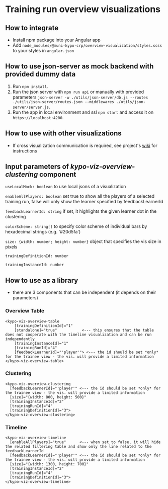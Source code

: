 # Training run overview visualizations

## How to integrate

- Install npm package into your Angular app
- Add `node_modules/@muni-kypo-crp/overview-visualization/styles.scss` to your styles in `angular.json`

## How to use json-server as mock backend with provided dummy data

1.  Run `npm install`.
2.  Run the json server with `npm run api` or manually with provided parameters `json-server -w ./utils/json-server/db.js --routes ./utils/json-server/routes.json --middlewares ./utils/json-server/server.js`.
3.  Run the app in local environment and ssl `npm start` and access it on `https://localhost:4200`.

## How to use with other visualizations

- If cross visualization communication is required, see project's [wiki](https://gitlab.ics.muni.cz/muni-kypo-crp/frontend-angular/components/kypo-trainings-visualization-overview/-/wikis/home) for instructions

## Input parameters of _kypo-viz-overview-clustering_ component

`useLocalMock: boolean` to use local jsons of a visualization

`enableAllPlayers: boolean` set true to show all the players of a selected training run, false will only show the learner specified by feedbackLearnerId

`feedbackLearnerId: string` if set, it highlights the given learner dot in the clustering

`colorScheme: string[]` to specify color scheme of individual bars by hexadecimal strings (e.g. '#20d5fa')

`size: {width: number; height: number}` object that specifies the vis size in pixels

`trainingDefinitionId: number`

`trainingInstanceId: number`

## How to use as a library

- there are 3 components that can be independent (it depends on their parameters)

### Overview Table

```
<kypo-viz-overview-table
    [trainingDefinitionId]="1"
    [standalone]="true"           <--- this ensures that the table does not cooperate with the timeline visualization and can be run independently
    [trainingInstanceId]="1"
    [trainingRunId]="4"
    [feedbackLearnerId]="'player'"> <--- the id should be set *only* for the trainee view - the vis. will provide a limited information
</kypo-viz-overview-table>
```

### Clustering

```
<kypo-viz-overview-clustering
  [feedbackLearnerId]="'player'" <--- the id should be set *only* for the trainee view - the vis. will provide a limited information
  [size]="{width: 800, height: 500}"
  [trainingInstanceId]="2"
  [trainingRunId]="4"
  [trainingDefinitionId]="3">
</kypo-viz-overview-clustering>
```

### Timeline

```
<kypo-viz-overview-timeline
  [enableAllPlayers]="true"      <--- when set to false, it will hide the related filtering table and show only the line related to the feedbackLearnerId
  [feedbackLearnerId]="'player'" <--- the id should be set *only* for the trainee view - the vis. will provide a limited information
  [size]="{width: 1300, height: 700}"
  [trainingInstanceId]="2"
  [trainingRunId]="4"
  [trainingDefinitionId]="3">
</kypo-viz-overview-timeline>
```
